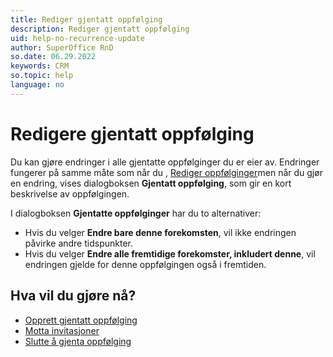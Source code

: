 ```yaml
---
title: Rediger gjentatt oppfølging
description: Rediger gjentatt oppfølging
uid: help-no-recurrence-update
author: SuperOffice RnD
so.date: 06.29.2022
keywords: CRM
so.topic: help
language: no
---
```


# Redigere gjentatt oppfølging

Du kan gjøre endringer i alle gjentatte oppfølginger du er eier av. Endringer fungerer på samme måte  som når du , [Rediger oppfølginger][2]men når du gjør en endring, vises dialogboksen **Gjentatt oppfølging**, som gir en kort beskrivelse av oppfølgingen.

I  dialogboksen **Gjentatte oppfølginger** har du to alternativer:

* Hvis du velger **Endre bare denne forekomsten**, vil ikke endringen påvirke andre tidspunkter.
* Hvis du velger **Endre alle fremtidige forekomster, inkludert denne**, vil endringen gjelde for denne oppfølgingen også i fremtiden.

## Hva vil du gjøre nå?

* [Opprett gjentatt oppfølging][3]
* [Motta invitasjoner][4]
* [Slutte å gjenta oppfølging][5]

<!-- Referenced links -->
[2]: ../edit-follow-up.md
[3]: create.md
[4]: ../invitation/receive.md
[5]: stop.md

<!-- Referenced images -->
